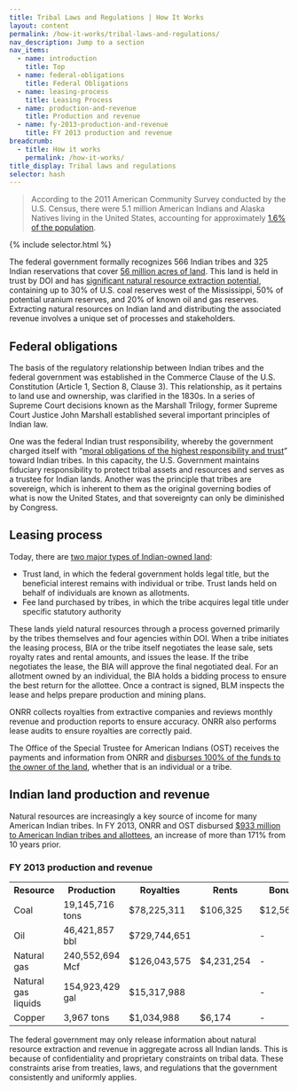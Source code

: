 ```yaml
---
title: Tribal Laws and Regulations | How It Works
layout: content
permalink: /how-it-works/tribal-laws-and-regulations/
nav_description: Jump to a section
nav_items:
  - name: introduction
    title: Top
  - name: federal-obligations
    title: Federal Obligations
  - name: leasing-process
    title: Leasing Process
  - name: production-and-revenue
    title: Production and revenue
  - name: fy-2013-production-and-revenue
    title: FY 2013 production and revenue
breadcrumb:
  - title: How it works
    permalink: /how-it-works/
title_display: Tribal laws and regulations
selector: hash
---
```


> According to the 2011 American Community Survey conducted by the U.S. Census, there were 5.1 million American Indians and Alaska Natives living in the United States, accounting for approximately [1.6% of the population](https://www.census.gov/newsroom/releases/archives/facts_for_features_special_editions/cb12-ff22.html).

{% include selector.html %}

The federal government formally recognizes 566 Indian tribes and 325 Indian reservations that cover [56 million acres of land](http://www.blm.gov/public_land_statistics/pls13/pls2013.pdf). This land is held in trust by DOI and has [significant natural resource extraction potential](http://www.resourcegovernance.org/sites/default/files/RWI_Native_American_Lands_2011.pdf), containing up to 30% of U.S. coal reserves west of the Mississippi, 50% of potential uranium reserves, and 20% of known oil and gas reserves. Extracting natural resources on Indian land and distributing the associated revenue involves a unique set of processes and stakeholders.

<h2 id="federal-obligations" data-nav-header="federal-obligations">Federal obligations</h2>

The basis of the regulatory relationship between Indian tribes and the federal government was established in the Commerce Clause of the U.S. Constitution (Article 1, Section 8, Clause 3). This relationship, as it pertains to land use and ownership, was clarified in the 1830s. In a series of Supreme Court decisions known as the Marshall Trilogy, former Supreme Court Justice John Marshall established several important principles of Indian law.

One was the federal Indian trust responsibility, whereby the government charged itself with “[moral obligations of the highest responsibility and trust](http://www.bia.gov/FAQs/index.htm)” toward Indian tribes. In this capacity, the U.S. Government maintains fiduciary responsibility to protect tribal assets and resources and serves as a trustee for Indian lands. Another was the principle that tribes are sovereign, which is inherent to them as the original governing bodies of what is now the United States, and that sovereignty can only be diminished by Congress.

<h2 id="leasing-process" data-nav-header="leasing-process">Leasing process</h2>

Today, there are [two major types of Indian-owned land](http://teeic.indianaffairs.gov/triballand/):

* Trust land, in which the federal government holds legal title, but the beneficial interest remains with individual or tribe. Trust lands held on behalf of individuals are known as allotments.
* Fee land purchased by tribes, in which the tribe acquires legal title under specific statutory authority

These lands yield natural resources through a process governed primarily by the tribes themselves and four agencies within DOI. When a tribe initiates the leasing process, BIA or the tribe itself negotiates the lease sale, sets royalty rates and rental amounts, and issues the lease. If the tribe negotiates the lease, the BIA will approve the final negotiated deal. For an allotment owned by an individual, the BIA holds a bidding process to ensure the best return for the allottee. Once a contract is signed, BLM inspects the lease and helps prepare production and mining plans.

ONRR collects royalties from extractive companies and reviews monthly revenue and production reports to ensure accuracy. ONRR also performs lease audits to ensure royalties are correctly paid.

The Office of the Special Trustee for American Indians (OST) receives the payments and information from ONRR and [disburses 100% of the funds to the owner of the land](http://www.onrr.gov/IndianServices/pdfdocs/FrequentlyAskedQuestion.pdf), whether that is an individual or a tribe.

<h2 id="production-and-revenue" data-nav-header="production-and-revenue">Indian land production and revenue</h2>

Natural resources are increasingly a key source of income for many American Indian tribes. In FY 2013, ONRR and OST disbursed [$933 million to American Indian tribes and allottees](http://statistics.onrr.gov/ReportTool.aspx), an increase of more than 171% from 10 years prior.

<h3 id="fy-2013-production-and-revenue" data-nav-header="fy-2013-production-and-revenue">FY 2013 production and revenue</h3>

<table class="article_table">
  <tr>
    <th>Resource</th>
    <th>Production</th>
    <th>Royalties</th>
  <th>Rents</th>
  <th>Bonuses</th>
  </tr>
  <tr>
    <td>Coal</td>
    <td>19,145,716 tons</td>
    <td>$78,225,311</td>
  <td>$106,325</td>
  <td>$12,561,353</td>
  </tr>
  <tr>
    <td>Oil</td>
    <td>46,421,857 bbl</td>
    <td>$729,744,651</td>
    <td></td>
    <td>-</td>
  </tr>
  <tr>
    <td>Natural gas</td>
    <td>240,552,694 Mcf</td>
    <td>$126,043,575</td>
    <td style="border-top:0;">$4,231,254</td>
  <td>-</td>
  </tr>
  <tr>
    <td>Natural gas liquids</td>
    <td>154,923,429 gal</td>
    <td>$15,317,988</td>
    <td style="border-top:0;"></td>
  <td>-</td>
  </tr>
  <tr>
    <td>Copper</td>
    <td>3,967 tons</td>
    <td>$1,034,988</td>
    <td>$6,174</td>
    <td>-</td>
  </tr>
</table>

The federal government may only release information about natural resource extraction and revenue in aggregate across all Indian lands. This is because of confidentiality and proprietary constraints on tribal data. These constraints arise from treaties, laws, and regulations that the government consistently and uniformly applies.
